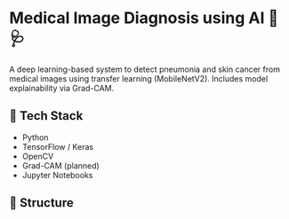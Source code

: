 # Medical Image Diagnosis using AI 🧠🩺

A deep learning-based system to detect pneumonia and skin cancer from medical images using transfer learning (MobileNetV2). Includes model explainability via Grad-CAM.

## 🔧 Tech Stack
- Python
- TensorFlow / Keras
- OpenCV
- Grad-CAM (planned)
- Jupyter Notebooks

## 📁 Structure

